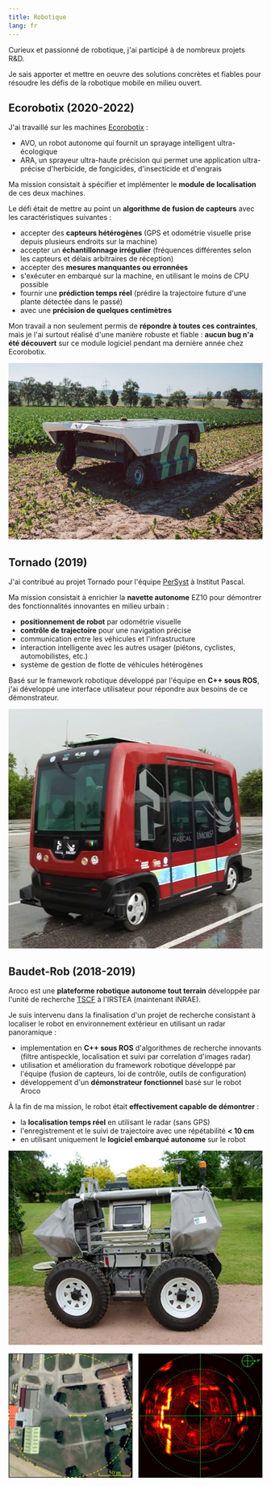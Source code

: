 ```yaml
---
title: Robotique
lang: fr
---
```


Curieux et passionné de robotique, j'ai participé à de nombreux projets R&D.

Je sais apporter et mettre en oeuvre des solutions concrètes et fiables
pour résoudre les défis de la robotique mobile en milieu ouvert.

## Ecorobotix (2020-2022)

J'ai travaillé sur les machines [Ecorobotix](https://ecorobotix.com/fr/) :

* AVO, un robot autonome qui fournit un sprayage intelligent ultra-écologique
* ARA, un sprayeur ultra-haute précision qui permet une application ultra-précise
d'herbicide, de fongicides, d'insecticide et d'engrais

Ma mission consistait à spécifier et implémenter le __module de localisation__ de ces deux machines.

Le défi était de mettre au point un __algorithme de fusion de capteurs__ avec les caractéristiques suivantes :

* accepter des __capteurs hétérogènes__ (GPS et odométrie visuelle prise depuis plusieurs endroits sur la machine)
* accepter un __échantillonnage irrégulier__ (fréquences différentes selon les capteurs et délais arbitraires de réception)
* accepter des __mesures manquantes ou erronnées__
* s'exécuter en embarqué sur la machine, en utilisant le moins de CPU possible
* fournir une __prédiction temps réel__ (prédire la trajectoire future d'une plante détectée dans le passé)
* avec une __précision de quelques centimètres__

Mon travail a non seulement permis de __répondre à toutes ces contraintes__,
mais je l'ai surtout réalisé d'une manière robuste et fiable :
__aucun bug n'a été découvert__ sur ce module logiciel pendant ma dernière année chez Ecorobotix.

![AVO ([origine de l'image](https://ecorobotix.com/fr/avo/))](images/avo.jpg)

## Tornado (2019)

J'ai contribué au projet Tornado pour l'équipe
[PerSyst](http://www.institutpascal.uca.fr/index.php/fr/persyst) à Institut Pascal.

Ma mission consistait à enrichier la __navette autonome__ EZ10
pour démontrer des fonctionnalités innovantes en milieu urbain :

* __positionnement de robot__ par odométrie visuelle
* __contrôle de trajectoire__ pour une navigation précise
* communication entre les véhicules et l'infrastructure
* interaction intelligente avec les autres usager (piétons, cyclistes, automobilistes, etc.)
* système de gestion de flotte de véhicules hétérogènes

Basé sur le framework robotique développé par l'équipe en __C++ sous ROS__,
j'ai développé une interface utilisateur pour répondre aux besoins de ce démonstrateur.

![Navette EZ10](images/ez10.jpg)

## Baudet-Rob (2018-2019)

Aroco est une __plateforme robotique autonome tout terrain__
développée par l'unité de recherche [TSCF](https://tscf.clermont.hub.inrae.fr/) à l'IRSTEA (maintenant INRAE).

Je suis intervenu dans la finalisation d'un projet de recherche
consistant à localiser le robot en environnement extérieur en utilisant un radar panoramique :

* implementation en __C++ sous ROS__ d'algorithmes de recherche innovants
(filtre antispeckle, localisation et suivi par correlation d'images radar)
* utilisation et amélioration du framework robotique développé par l'équipe
(fusion de capteurs, loi de contrôle, outils de configuration)
* développement d'un __démonstrateur fonctionnel__ basé sur le robot Aroco

À la fin de ma mission, le robot était __effectivement capable de démontrer__ :

* la __localisation temps réel__ en utilisant le radar (sans GPS)
* l'enregistrement et le suivi de trajectoire avec une répétabilité __< 10 cm__
* en utilisant uniquement le __logiciel embarqué autonome__ sur le robot

![Aroco robot ([origine de l'image](https://www.agrotechnopole.fr/nos-moyens/robotique-agricole-et-mobilite-off-road/))](images/aroco.jpg)

![Vue satellite à gauche / carte radar à droite (images extraites de la [publication scientifique](https://www.researchgate.net/publication/336133596_Robot_Localization_and_Navigation_with_a_Ground-_Based_Microwave_Radar))](images/radar_map.jpg)
